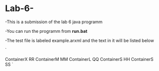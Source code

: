 # Lab-6-

-This is a submission of the lab 6 java programm

-You can run the programm from **run.bat**

-The test file is labeled example.arxml and the text in it will be listed below

`
<?xml version="1.0" encoding="UTF-8"?>
<AUTOSAR>
   <CONTAINER UUID="198ae269-8478-44bd-92b5-14982c4ff68a">
      <SHORT-NAME>ContainerX</SHORT-NAME>
      <LONG-NAME>RR</LONG-NAME>
   </CONTAINER>
   <CONTAINER UUID="198ae269-8478-44bd-92b5-14982c4ff68a">
      <SHORT-NAME>ContainerM</SHORT-NAME>
      <LONG-NAME>MM</LONG-NAME>
   </CONTAINER>
   <CONTAINER UUID="198ae269-8478-44bd-92b5-14982c4ff68a">
      <SHORT-NAME>ContainerL</SHORT-NAME>
      <LONG-NAME>QQ</LONG-NAME>
   </CONTAINER>
   <CONTAINER UUID="198ae269-8478-44bd-92b5-14982c4ff68c">
      <SHORT-NAME>ContainerS</SHORT-NAME>
      <LONG-NAME>HH</LONG-NAME>
   </CONTAINER>
   <CONTAINER UUID="198ae269-8478-44bd-92b5-14982c4ff68b">
      <SHORT-NAME>ContainerS</SHORT-NAME>
      <LONG-NAME>SS</LONG-NAME>
   </CONTAINER>
</AUTOSAR>
`
